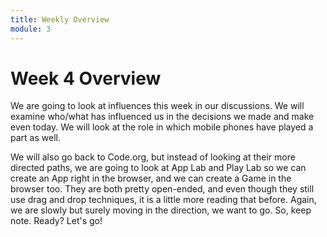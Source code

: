 ```yaml
---
title: Weekly Overview
module: 3
---
```


# Week 4 Overview

We are going to look at influences this week in our discussions.  We will examine who/what has influenced us in the decisions we made and make even today.  We will look at the role in which mobile phones have played a part as well.

We will also go back to Code.org, but instead of looking at their more directed paths, we are going to look at App Lab and Play Lab so we can create an App right in the browser, and we can create a Game in the browser too.  They are both pretty open-ended, and even though they still use drag and drop techniques, it is a little more reading that before.  Again, we are slowly but surely moving in the direction, we want to go.  So, keep note.  Ready?  Let's go!